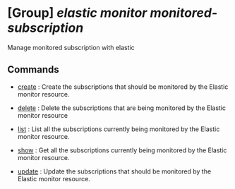 # [Group] _elastic monitor monitored-subscription_

Manage monitored subscription with elastic

## Commands

- [create](/Commands/elastic/monitor/monitored-subscription/_create.md)
: Create the subscriptions that should be monitored by the Elastic monitor resource.

- [delete](/Commands/elastic/monitor/monitored-subscription/_delete.md)
: Delete the subscriptions that are being monitored by the Elastic monitor resource

- [list](/Commands/elastic/monitor/monitored-subscription/_list.md)
: List all the subscriptions currently being monitored by the Elastic monitor resource.

- [show](/Commands/elastic/monitor/monitored-subscription/_show.md)
: Get all the subscriptions currently being monitored by the Elastic monitor resource.

- [update](/Commands/elastic/monitor/monitored-subscription/_update.md)
: Update the subscriptions that should be monitored by the Elastic monitor resource.
